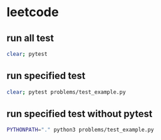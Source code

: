 # leetcode

## run all test

```bash
clear; pytest
```

## run specified test

```bash
clear; pytest problems/test_example.py
```

## run specified test without pytest

```bash
PYTHONPATH="." python3 problems/test_example.py
```
